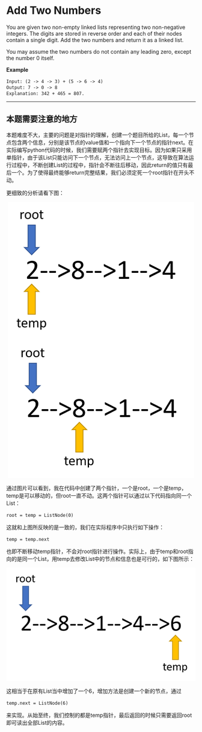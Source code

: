 # Add Two Numbers #
You are given two non-empty linked lists representing two non-negative integers. The digits are stored in reverse order and each of their nodes contain a single digit. Add the two numbers and return it as a linked list.

You may assume the two numbers do not contain any leading zero, except the number 0 itself.

**Example**
```
Input: (2 -> 4 -> 3) + (5 -> 6 -> 4)
Output: 7 -> 0 -> 8
Explanation: 342 + 465 = 807.
```
---
## 本题需要注意的地方 ##
本题难度不大，主要的问题是对指针的理解，创建一个题目所给的List，每一个节点包含两个信息，分别是该节点的value值和一个指向下一个节点的指针next。在实际编写python代码的时候，我们需要赋两个指针去实现目标。因为如果只采用单指针，由于该List只能访问下一个节点，无法访问上一个节点，这导致在算法运行过程中，不断创建List的过程中，指针会不断往后移动，因此return的值只有最后一个。为了使得最终能够return完整结果，我们必须定死一个root指针在开头不动。

更细致的分析请看下图：
<center>

![访问](1.png)

</center>

通过图片可以看到，我在代码中创建了两个指针，一个是root，一个是temp，temp是可以移动的，但root一直不动。这两个指针可以通过以下代码指向同一个List：
```
root = temp = ListNode(0)
```
这就和上图所反映的是一致的，我们在实际程序中只执行如下操作：
```
temp = temp.next
```
也即不断移动temp指针，不会对root指针进行操作。实际上，由于temp和root指向的是同一个List，用temp去修改List中的节点和信息也是可行的，如下图所示：
<center>

![访问](2.png)

</center>

这相当于在原有List当中增加了一个6，增加方法是创建一个新的节点，通过
```
temp.next = ListNode(6)
```
来实现。从始至终，我们控制的都是temp指针，最后返回的时候只需要返回root即可读出全部List的内容。